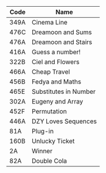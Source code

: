 | Code      |	Name       |
|-----------|--------------|
| 349A		|	Cinema Line	|
| 476C		|	Dreamoon and Sums	|
| 476A		|	Dreamoon and Stairs	|
| 416A		|	Guess a number!	|
| 322B		|	Ciel and Flowers	|
| 466A		|	Cheap Travel	|
| 456B		|	Fedya and Maths	|
| 465E		|	Substitutes in Number	|
| 302A		|	Eugeny and Array	|
| 452F		|	Permutation	|
| 446A		|	DZY Loves Sequences	|
| 81A		|   Plug-in	|
| 160B		|	Unlucky Ticket	|
| 2A		|	Winner	|
| 82A		|	Double Cola	|